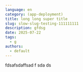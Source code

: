 ```yaml
---
language: en
category: (app-deployment)
title: long long super title
slug: slow-slug-testing-111111111
description: gfdsg
date: 2025-07-22
tags:
  - g
authors:
  - default
---
```

fdsafsdaffsad f sda ds
